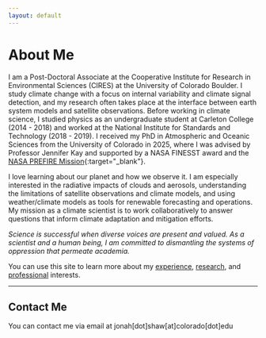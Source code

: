 ```yaml
---
layout: default
---
```


# About Me

I am a Post-Doctoral Associate at the Cooperative Institute for Research in Environmental Sciences (CIRES) at the University of Colorado Boulder. I study climate change with a focus on internal variability and climate signal detection, and my research often takes place at the interface between earth system models and satellite observations. Before working in climate science, I studied physics as an undergraduate student at Carleton College (2014 - 2018) and worked at the National Institute for Standards and Technology (2018 - 2019). I received my PhD in Atmospheric and Oceanic Sciences from the University of Colorado in 2025, where I was advised by Professor Jennifer Kay and supported by a NASA FINESST award and the [NASA PREFIRE Mission](https://prefire.ssec.wisc.edu/){:target="_blank"}.

I love learning about our planet and how we observe it. I am especially interested in the radiative impacts of clouds and aerosols, understanding the limitations of satellite observations and climate models, and using weather/climate models as tools for renewable forecasting and operations. My mission as a climate scientist is to work collaboratively to answer questions that inform climate adaptation and mitigation efforts.

*Science is successful when diverse voices are present and valued. As a scientist and a human being, I am committed to dismantling the systems of oppression that permeate academia.*

You can use this site to learn more about my [experience](./resume_cv_page.html), [research](./research_page.html), and [professional](./professional_page.html) interests.

* * *

## Contact Me
You can contact me via email at jonah[dot]shaw[at]colorado[dot]edu
